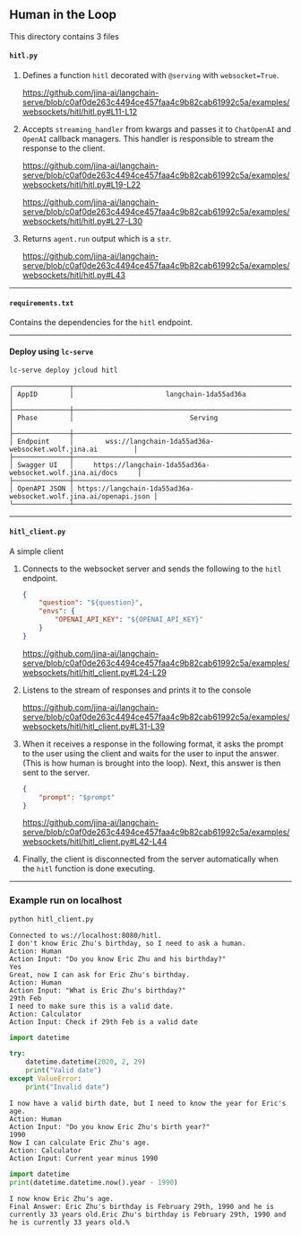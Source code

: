 ## Human in the Loop

This directory contains 3 files

#### `hitl.py` 

1. Defines a function `hitl` decorated with `@serving` with `websocket=True`.

    https://github.com/jina-ai/langchain-serve/blob/c0af0de263c4494ce457faa4c9b82cab61992c5a/examples/websockets/hitl/hitl.py#L11-L12

2. Accepts `streaming_handler` from kwargs and passes it to `ChatOpenAI` and `OpenAI` callback managers. This handler is responsible to stream the response to the client.

    https://github.com/jina-ai/langchain-serve/blob/c0af0de263c4494ce457faa4c9b82cab61992c5a/examples/websockets/hitl/hitl.py#L19-L22

    https://github.com/jina-ai/langchain-serve/blob/c0af0de263c4494ce457faa4c9b82cab61992c5a/examples/websockets/hitl/hitl.py#L27-L30

3. Returns `agent.run` output which is a `str`.

    https://github.com/jina-ai/langchain-serve/blob/c0af0de263c4494ce457faa4c9b82cab61992c5a/examples/websockets/hitl/hitl.py#L43


---

#### `requirements.txt`

Contains the dependencies for the `hitl` endpoint.

---


#### Deploy using `lc-serve`

```bash
lc-serve deploy jcloud hitl
```

```text
╭──────────────┬──────────────────────────────────────────────────────────────────╮
│ AppID        │                       langchain-1da55ad36a                       │
├──────────────┼──────────────────────────────────────────────────────────────────┤
│ Phase        │                             Serving                              │
├──────────────┼──────────────────────────────────────────────────────────────────┤
│ Endpoint     │        wss://langchain-1da55ad36a-websocket.wolf.jina.ai         │
├──────────────┼──────────────────────────────────────────────────────────────────┤
│ Swagger UI   │     https://langchain-1da55ad36a-websocket.wolf.jina.ai/docs     │
├──────────────┼──────────────────────────────────────────────────────────────────┤
│ OpenAPI JSON │ https://langchain-1da55ad36a-websocket.wolf.jina.ai/openapi.json │
╰──────────────┴──────────────────────────────────────────────────────────────────╯
```

---



#### `hitl_client.py`

A simple client

1. Connects to the websocket server and sends the following to the `hitl` endpoint.

    ```json
    {
        "question": "${question}", 
        "envs": {
            "OPENAI_API_KEY": "${OPENAI_API_KEY}"
        }
    }
    ```

    https://github.com/jina-ai/langchain-serve/blob/c0af0de263c4494ce457faa4c9b82cab61992c5a/examples/websockets/hitl/hitl_client.py#L24-L29

2. Listens to the stream of responses and prints it to the console

    https://github.com/jina-ai/langchain-serve/blob/c0af0de263c4494ce457faa4c9b82cab61992c5a/examples/websockets/hitl/hitl_client.py#L31-L39

3. When it receives a response in the following format, it asks the prompt to the user using the client and waits for the user to input the answer. (This is how human is brought into the loop). Next, this answer is then sent to the server.

    ```json
    {
        "prompt": "$prompt"
    }
    ```

    https://github.com/jina-ai/langchain-serve/blob/c0af0de263c4494ce457faa4c9b82cab61992c5a/examples/websockets/hitl/hitl_client.py#L42-L44

4. Finally, the client is disconnected from the server automatically when the `hitl` function is done executing.

---


### Example run on localhost

```bash
python hitl_client.py
```

```text
Connected to ws://localhost:8080/hitl.
I don't know Eric Zhu's birthday, so I need to ask a human.
Action: Human
Action Input: "Do you know Eric Zhu and his birthday?"
Yes
Great, now I can ask for Eric Zhu's birthday.
Action: Human
Action Input: "What is Eric Zhu's birthday?"
29th Feb
I need to make sure this is a valid date.
Action: Calculator
Action Input: Check if 29th Feb is a valid date
```

```python
import datetime

try:
    datetime.datetime(2020, 2, 29)
    print("Valid date")
except ValueError:
    print("Invalid date")
```

```text
I now have a valid birth date, but I need to know the year for Eric's age.
Action: Human
Action Input: "Do you know Eric Zhu's birth year?"
1990
Now I can calculate Eric Zhu's age.
Action: Calculator
Action Input: Current year minus 1990
```

```python
import datetime
print(datetime.datetime.now().year - 1990)
```

```text
I now know Eric Zhu's age.
Final Answer: Eric Zhu's birthday is February 29th, 1990 and he is currently 33 years old.Eric Zhu's birthday is February 29th, 1990 and he is currently 33 years old.% 
```

